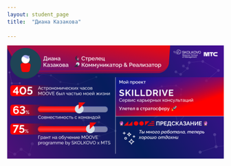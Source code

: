 ```yaml
---
layout: student_page
title:  "Диана Казакова"

---
```

<img class="img-fluid" src="/img/posts/Диана Казакова.png" alt="moove-2">
